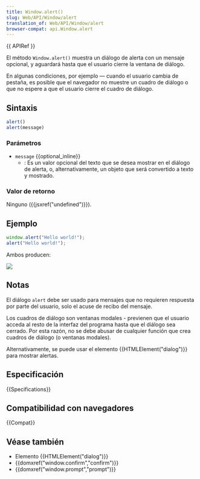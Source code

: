 ```yaml
---
title: Window.alert()
slug: Web/API/Window/alert
translation_of: Web/API/Window/alert
browser-compat: api.Window.alert
---
```

{{ APIRef }}

El método `Window.alert()` muestra un diálogo de alerta con un mensaje opcional,
y aguardará hasta que el usuario cierre la ventana de diálogo.

En algunas condiciones, por ejemplo — cuando el usuario cambia de pestaña,
es posible que el navegador no muestre un cuadro de diálogo o que no espere
a que el usuario cierre el cuadro de diálogo.

## Sintaxis

```js
alert()
alert(message)
```

### Parámetros

- `message` {{optional_inline}}
  - : Es un valor opcional del texto que se desea mostrar en el diálogo de alerta,
    o, alternativamente, un objeto que será convertido a texto y mostrado.

### Valor de retorno

Ninguno ({{jsxref("undefined")}}).

## Ejemplo

```js
window.alert("Hello world!");
alert("Hello world!");
```

Ambos producen:

![](alerthelloworld.png)

## Notas

El diálogo `alert` debe ser usado para mensajes que no requieren respuesta por
parte del usuario, solo el acuse de recibo del mensaje.

Los cuadros de diálogo son ventanas modales - previenen que el usuario acceda
al resto de la interfaz del programa hasta que el diálogo sea cerrado.
Por esta razón, no se debe abusar de cualquier función que crea
cuadros de diálogo (o ventanas modales).

Alternativamente,
se puede usar el elemento {{HTMLElement("dialog")}} para mostrar alertas.

## Especificación

{{Specifications}}

## Compatibilidad con navegadores

{{Compat}}

## Véase también

- Elemento {{HTMLElement("dialog")}}
- {{domxref("window.confirm","confirm")}}
- {{domxref("window.prompt","prompt")}}

